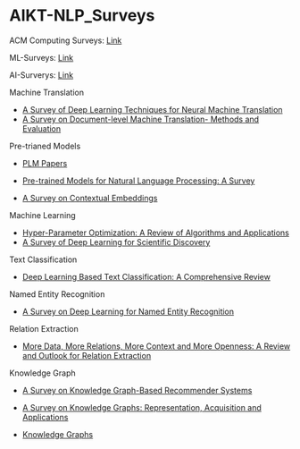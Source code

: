 # AIKT-NLP_Surveys

ACM Computing Surveys: [Link](https://dl.acm.org/journal/csur)

ML-Surveys: [Link](https://github.com/eugeneyan/ml-surveys)

AI-Surverys: [Link](https://github.com/KaiyuanGao/AI-Surveys)

Machine Translation

  - [A Survey of Deep Learning Techniques for Neural Machine Translation](https://arxiv.org/abs/2002.07526)
- [A Survey on Document-level Machine Translation- Methods and Evaluation](https://arxiv.org/abs/1912.08494)

Pre-trianed Models

- [PLM Papers](https://github.com/RUCAIBox/PLMPapers)

- [Pre-trained Models for Natural Language Processing: A Survey](https://arxiv.org/abs/2003.08271)
- [A Survey on Contextual Embeddings](https://arxiv.org/abs/2003.07278)

Machine Learning

- [Hyper-Parameter Optimization: A Review of Algorithms and Applications](https://arxiv.org/abs/2003.05689)
- [A Survey of Deep Learning for Scientific Discovery](https://arxiv.org/abs/2003.11755)

Text Classification

- [Deep Learning Based Text Classification: A Comprehensive Review](https://arxiv.org/abs/2004.03705)

Named Entity Recognition

- [A Survey on Deep Learning for Named Entity Recognition](https://arxiv.org/abs/1812.09449)

Relation Extraction

- [More Data, More Relations, More Context and More Openness: A Review and Outlook for Relation Extraction](https://arxiv.org/abs/2004.03186)

Knowledge Graph

- [A Survey on Knowledge Graph-Based Recommender Systems](https://arxiv.org/abs/2003.00911)

- [A Survey on Knowledge Graphs: Representation, Acquisition and Applications](https://arxiv.org/abs/2002.00388)
- [Knowledge Graphs](https://arxiv.org/abs/2003.02320v2)

